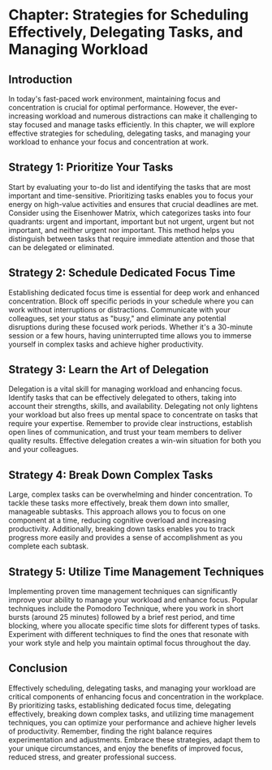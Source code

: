 Chapter: Strategies for Scheduling Effectively, Delegating Tasks, and Managing Workload
=======================================================================================

Introduction
------------

In today's fast-paced work environment, maintaining focus and concentration is crucial for optimal performance. However, the ever-increasing workload and numerous distractions can make it challenging to stay focused and manage tasks efficiently. In this chapter, we will explore effective strategies for scheduling, delegating tasks, and managing your workload to enhance your focus and concentration at work.

Strategy 1: Prioritize Your Tasks
---------------------------------

Start by evaluating your to-do list and identifying the tasks that are most important and time-sensitive. Prioritizing tasks enables you to focus your energy on high-value activities and ensures that crucial deadlines are met. Consider using the Eisenhower Matrix, which categorizes tasks into four quadrants: urgent and important, important but not urgent, urgent but not important, and neither urgent nor important. This method helps you distinguish between tasks that require immediate attention and those that can be delegated or eliminated.

Strategy 2: Schedule Dedicated Focus Time
-----------------------------------------

Establishing dedicated focus time is essential for deep work and enhanced concentration. Block off specific periods in your schedule where you can work without interruptions or distractions. Communicate with your colleagues, set your status as "busy," and eliminate any potential disruptions during these focused work periods. Whether it's a 30-minute session or a few hours, having uninterrupted time allows you to immerse yourself in complex tasks and achieve higher productivity.

Strategy 3: Learn the Art of Delegation
---------------------------------------

Delegation is a vital skill for managing workload and enhancing focus. Identify tasks that can be effectively delegated to others, taking into account their strengths, skills, and availability. Delegating not only lightens your workload but also frees up mental space to concentrate on tasks that require your expertise. Remember to provide clear instructions, establish open lines of communication, and trust your team members to deliver quality results. Effective delegation creates a win-win situation for both you and your colleagues.

Strategy 4: Break Down Complex Tasks
------------------------------------

Large, complex tasks can be overwhelming and hinder concentration. To tackle these tasks more effectively, break them down into smaller, manageable subtasks. This approach allows you to focus on one component at a time, reducing cognitive overload and increasing productivity. Additionally, breaking down tasks enables you to track progress more easily and provides a sense of accomplishment as you complete each subtask.

Strategy 5: Utilize Time Management Techniques
----------------------------------------------

Implementing proven time management techniques can significantly improve your ability to manage your workload and enhance focus. Popular techniques include the Pomodoro Technique, where you work in short bursts (around 25 minutes) followed by a brief rest period, and time blocking, where you allocate specific time slots for different types of tasks. Experiment with different techniques to find the ones that resonate with your work style and help you maintain optimal focus throughout the day.

Conclusion
----------

Effectively scheduling, delegating tasks, and managing your workload are critical components of enhancing focus and concentration in the workplace. By prioritizing tasks, establishing dedicated focus time, delegating effectively, breaking down complex tasks, and utilizing time management techniques, you can optimize your performance and achieve higher levels of productivity. Remember, finding the right balance requires experimentation and adjustments. Embrace these strategies, adapt them to your unique circumstances, and enjoy the benefits of improved focus, reduced stress, and greater professional success.
